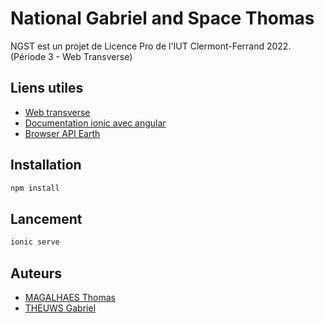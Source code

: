 # National Gabriel and Space Thomas

NGST est un projet de Licence Pro de l'IUT Clermont-Ferrand 2022. (Période 3 - Web Transverse)

## Liens utiles

- [Web transverse](https://mavincent7.github.io/)
- [Documentation ionic avec angular](https://ionicframework.com/docs/angular/your-first-app)
- [Browser API Earth](https://api.nasa.gov/#earth)

## Installation
```bash
npm install
```

## Lancement
```bash
ionic serve
```

## Auteurs
- [MAGALHAES Thomas](https://github.com/thomasMagalhaes30)
- [THEUWS Gabriel](https://github.com/Amiralgaby)
